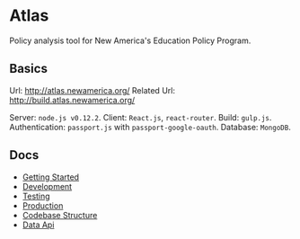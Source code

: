 # Atlas

Policy analysis tool for New America's Education Policy Program.

## Basics

Url: http://atlas.newamerica.org/
Related Url: http://build.atlas.newamerica.org/

Server: ``node.js v0.12.2``.
Client: ``React.js``, ``react-router``.
Build: ``gulp.js``.
Authentication: ``passport.js`` with ``passport-google-oauth``.
Database: ``MongoDB``.

## Docs

* [Getting Started](/docs/getting_started.md)
* [Development](/docs/development.md)
* [Testing](/docs/testing.md)
* [Production](/docs/production.md)
* [Codebase Structure](/docs/codebase_structure.md)
* [Data Api](/docs/data_api.md)